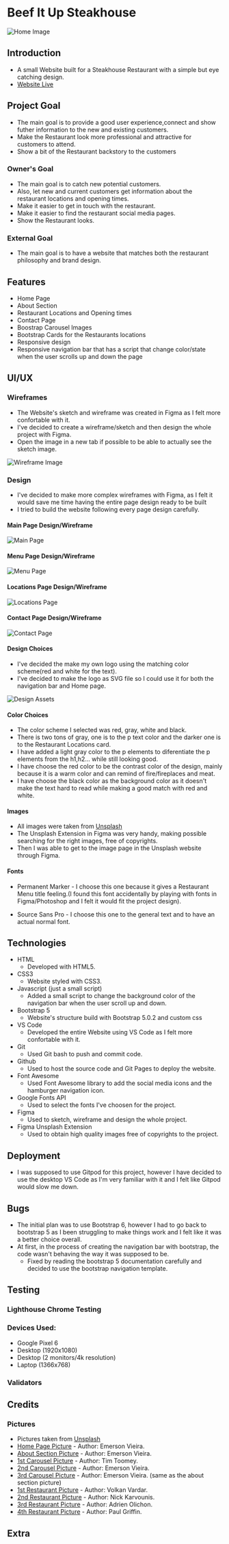 # Beef It Up Steakhouse

![Home Image](./docs/images/home-img.png)

## Introduction
* A small Website built for a Steakhouse Restaurant with a simple but eye catching design.
* [Website Live](https://wesleyluiz21.github.io/BeefitUp-Restaurant-Project/)

## Project Goal

* The main goal is to provide a good user experience,connect and show futher information to the new and existing customers.
* Make the Restaurant look more professional and attractive for customers to attend.
* Show a bit of the Restaurant backstory to the customers

### Owner's Goal

* The main goal is to catch new potential customers.
* Also, let new and current customers get information about the restaurant locations and opening times.
* Make it easier to get in touch with the restaurant.
* Make it easier to find the restaurant social media pages.
* Show the Restaurant looks.

### External Goal

* The main goal is to have a website that matches both the restaurant philosophy and brand design.

## Features

* Home Page
* About Section
* Restaurant Locations and Opening times
* Contact Page
* Boostrap Carousel Images
* Bootstrap Cards for the Restaurants locations
* Responsive design
* Responsive navigation bar that has a script that change color/state when the user scrolls up and down the page

## UI/UX


### Wireframes

* The Website's sketch and wireframe was created in Figma as I felt more confortable with it.
* I've decided to create a wireframe/sketch and then design the whole project with Figma.
* Open the image in a new tab if possible to be able to actually see the sketch image.

![Wireframe Image](./docs/images/wireframe.png)

### Design

* I've decided to make more complex wireframes with Figma, as I felt it would save me time having the entire page design ready to be built
* I tried to build the website following every page design carefully.

#### Main Page Design/Wireframe

![Main Page](./docs/images/main-page.png)

#### Menu Page Design/Wireframe

![Menu Page](./docs/images/menu-page.png)

#### Locations Page Design/Wireframe

![Locations Page](./docs/images/locations-page.png)

#### Contact Page Design/Wireframe

![Contact Page](./docs/images/contact-page.png)

#### Design Choices

* I've decided the make my own logo using the matching color scheme(red and white for the text).
* I've decided to make the logo as SVG file so I could use it for both the navigation bar and Home page.

![Design Assets](./docs/images/design-assets.png)

#### Color Choices

* The color scheme I selected was red, gray, white and black.
* There is two tons of gray, one is to the p text color and the darker one is to the Restaurant Locations card.
* I have added a light gray color to the p elements to diferentiate the p elements from the h1,h2... while still looking good.
* I have choose the red color to be the contrast color of the design, mainly because it is a warm color and can remind of fire/fireplaces and meat.
* I have choose the black color as the background color as it doesn't make the text hard to read while making a good match with red and white.


#### Images

* All images were taken from [Unsplash](https://unsplash.com/)
* The Unsplash Extension in Figma was very handy, making possible searching for the right images, free of copyrights.
* Then I was able to get to the image page in the Unsplash website through Figma.

#### Fonts 

* Permanent Marker - I choose this one because it gives a Restaurant Menu title feeling.(I found this font accidentally by playing with fonts in Figma/Photoshop and I felt it would fit the project design).

* Source Sans Pro - I choose this one to the general text and to have an actual normal font.

## Technologies

* HTML
   * Developed with HTML5.
* CSS3
   * Website styled with CSS3.
* Javascript (just a small script)
   * Added a small script to change the background color of the navigation bar when the user scroll up and down.
* Bootstrap 5
   * Website's structure build with Bootstrap 5.0.2 and custom css
* VS Code
   * Developed the entire Website using VS Code as I felt more confortable with it.
* Git
   * Used Git bash to push and commit code.
* Github
   * Used to host the source code and Git Pages to deploy the website. 
* Font Awesome
   * Used Font Awesome library to add the social media icons and the hamburger navigation icon.
* Google Fonts API
   * Used to select the fonts I've choosen for the project.
* Figma
   * Used to sketch, wireframe and design the whole project.
* Figma Unsplash Extension
   * Used to obtain high quality images free of copyrights to the project.

## Deployment

* I was supposed to use Gitpod for this project, however I have decided to use the desktop VS Code as I'm very familiar with it and I felt like Gitpod would slow me down.


## Bugs 

* The initial plan was to use Bootstrap 6, however I had to go back to bootstrap 5 as I been struggling to make things work and I felt like it was a better choice overall.
* At first, in the process of creating the navigation bar with bootstrap, the code wasn't behaving the way it was supposed to be.
  * Fixed by reading the bootstrap 5 documentation carefully and decided to use the bootstrap navigation template.

## Testing

### Lighthouse Chrome Testing


### Devices Used:

* Google Pixel 6
* Desktop (1920x1080)
* Desktop (2 monitors/4k resolution)
* Laptop (1366x768)

### Validators

## Credits

  ### Pictures
  * Pictures taken from [Unsplash](https://unsplash.com/)
  * [Home Page Picture](https://unsplash.com/photos/cpkPJ-U9eUM) - Author: Emerson Vieira.
  * [About Section Picture](https://unsplash.com/photos/lanootd2FcU) - Author: Emerson Vieira.
  * [1st Carousel Picture](https://unsplash.com/photos/pe9dvM1rQkM) - Author: Tim Toomey.
  * [2nd Carousel Picture](https://unsplash.com/photos/RO6Ke69Szhg) - Author: Emerson Vieira.
  * [3rd Carousel Picture](https://unsplash.com/photos/lanootd2FcU) - Author: Emerson Vieira. (same as the about section picture)
  * [1st Restaurant Picture](https://unsplash.com/photos/1H30uRC1plc) - Author: Volkan Vardar.
  * [2nd Restaurant Picture](https://unsplash.com/photos/Ciqxn7FE4vE) - Author: Nick Karvounis.
  * [3rd Restaurant Picture](https://unsplash.com/photos/ZgREXhl8ER0) - Author: Adrien Olichon.
  * [4th Restaurant Picture](https://unsplash.com/photos/WWST6E8LxeE) - Author: Paul Griffin.


## Extra 